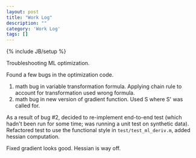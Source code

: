 ```yaml
---
layout: post
title: "Work Log"
description: ""
category: 'Work Log'
tags: []
---
```

{% include JB/setup %}

Troubleshooting ML optimization.

Found a few bugs in the optimization code.

1. math bug in variable transformation formula.  Applying chain rule to account for transformation used wrong formula.
2. math bug in new version of gradient function.  Used S where S' was called for.

As a result of bug #2, decided to re-implement end-to-end test (which hadn't been run for some time; was running a unit test on synthetic data).  Refactored test to use the functional style in `test/test_ml_deriv.m`, added hessian computation.

Fixed gradient looks good.  Hessian is way off.
